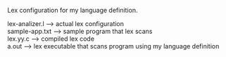 Lex configuration for my language definition. <br/>

lex-analizer.l --> actual lex configuration <br/>
sample-app.txt --> sample program that lex scans <br/>
lex.yy.c --> compiled lex code <br/>
a.out --> lex executable that scans program using my language definition <br/>

